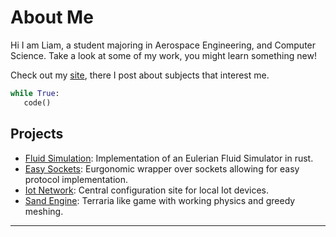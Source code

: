 
# About Me
Hi I am Liam, a student majoring in Aerospace Engineering, and Computer Science. Take a look at some of my work, you might learn something new!

Check out my [site](https://larmbs.github.io/personal-site/), there I post about subjects that interest me.

```Python
while True:
   code()
```

## Projects
- [Fluid Simulation](https://github.com/Larmbs/fluid-sim-rs):
   Implementation of an Eulerian Fluid Simulator in rust.
- [Easy Sockets]():
   Eurgonomic wrapper over sockets allowing for easy protocol implementation.
- [Iot Network](https://github.com/Larmbs/iot-net):
   Central configuration site for local Iot devices.
- [Sand Engine]():
   Terraria like game with working physics and greedy meshing.
---